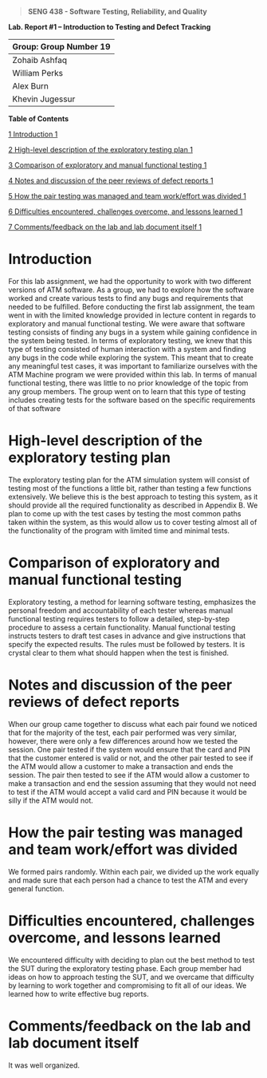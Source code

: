 >   **SENG 438 - Software Testing, Reliability, and Quality**

**Lab. Report \#1 – Introduction to Testing and Defect Tracking**

| Group: Group Number 19     |
|-----------------|
| Zohaib Ashfaq           |   
| William Perks           |   
| Alex Burn               |   
| Khevin Jugessur         |   


**Table of Contents**



[1 Introduction	1](#_Toc439194677)

[2 High-level description of the exploratory testing plan	1](#_Toc439194678)

[3 Comparison of exploratory and manual functional testing	1](#_Toc439194679)

[4 Notes and discussion of the peer reviews of defect reports	1](#_Toc439194680)

[5 How the pair testing was managed and team work/effort was
divided	1](#_Toc439194681)

[6 Difficulties encountered, challenges overcome, and lessons
learned	1](#_Toc439194682)

[7 Comments/feedback on the lab and lab document itself	1](#_Toc439194683)

# Introduction

For this lab assignment, we had the opportunity to work with two different versions of ATM software. As a group, we had to explore how the software worked and create various tests to find any bugs and requirements that needed to be fulfilled. Before conducting the first lab assignment, the team went in with the limited knowledge provided in lecture content in regards to exploratory and manual functional testing. We were aware that software testing consists of finding any bugs in a system while gaining confidence in the system being tested. In terms of exploratory testing, we knew that this type of testing consisted of human interaction with a system and finding any bugs in the code while exploring the system. This meant that to create any meaningful test cases, it was important to familiarize ourselves with the ATM Machine program we were provided within this lab. In terms of manual functional testing, there was little to no prior knowledge of the topic from any group members. The group went on to learn that this type of testing includes creating tests for the software based on the specific requirements of that software

# High-level description of the exploratory testing plan

The exploratory testing plan for the ATM simulation system will consist of testing most of the functions a little bit, rather than testing a few functions extensively. We believe this is the best approach to testing this system, as it should provide all the required functionality as described in Appendix B. We plan to come up with the test cases by testing the most common paths taken within the system, as this would allow us to cover testing almost all of the functionality of the program with limited time and minimal tests.

# Comparison of exploratory and manual functional testing

Exploratory testing, a method for learning software testing, emphasizes the personal freedom and accountability of each tester whereas manual functional testing requires testers to follow a detailed, step-by-step procedure to assess a certain functionality. Manual functional testing instructs testers to draft test cases in advance and give instructions that specify the expected results. The rules must be followed by testers. It is crystal clear to them what should happen when the test is finished.

# Notes and discussion of the peer reviews of defect reports

When our group came together to discuss what each pair found we noticed that for the majority of the test, each pair performed was very similar,  however, there were only a few differences around how we tested the session.  One pair tested if the system would ensure that the card and PIN that the customer entered is valid or not, and the other pair tested to see if the ATM would allow a customer to make a transaction and ends the session.  The pair then tested to see if the ATM would allow a customer to make a transaction and end the session assuming that they would not need to test if the ATM would accept a valid card and PIN because it would be silly if the ATM would not.

# How the pair testing was managed and team work/effort was divided 

We formed pairs randomly.  Within each pair, we divided up the work equally and made sure that each person had a chance to test the ATM and every general function.

# Difficulties encountered, challenges overcome, and lessons learned

We encountered difficulty with deciding to plan out the best method to test the SUT during the exploratory testing phase. Each group member had ideas on how to approach testing the SUT, and we overcame that difficulty by learning to work together and compromising to fit all of our ideas.  We learned how to write effective bug reports.

# Comments/feedback on the lab and lab document itself

It was well organized.
